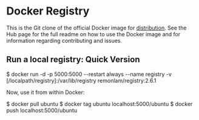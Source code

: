# Docker Registry

This is the Git clone of the official Docker image for [distribution](https://registry.hub.docker.com/_/registry/).
See the Hub page for the full readme on how to use the Docker image and for information
regarding contributing and issues.

## Run a local registry: Quick Version

$ docker run -d -p 5000:5000 --restart always --name registry -v [/localpath/registry]:/var/lib/registry remonlam/registry:2.6.1

Now, use it from within Docker:

$ docker pull ubuntu
$ docker tag ubuntu localhost:5000/ubuntu
$ docker push localhost:5000/ubuntu
